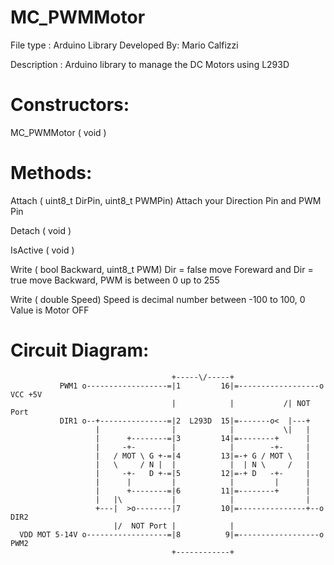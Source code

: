 # MC_PWMMotor

  File type   : Arduino Library
  Developed By: Mario Calfizzi

  Description : Arduino library to manage the DC Motors using L293D 
                
# Constructors:
  MC_PWMMotor ( void )

# Methods:
Attach      ( uint8_t DirPin, uint8_t PWMPin) Attach your Direction Pin and PWM Pin

Detach      ( void )

IsActive    ( void )

Write       ( bool Backward, uint8_t PWM) Dir = false move Foreward and Dir = true move Backward, PWM is between 0 up to 255

Write       ( double Speed)               Speed is decimal number between -100 to 100, 0 Value is Motor OFF



# Circuit Diagram:

                                        +-----\/-----+
               PWM1 o------------------=|1         16|=------------------o VCC +5V
                                        |            |           /| NOT Port
               DIR1 o--+---------------=|2  L293D  15|=-------o<  |---+
                       |                |            |           \|   |
                       |      +--------=|3         14|=--------+      |
                       |     -+-        |            |        -+-     |
                       |   / MOT \ G +-=|4         13|=-+ G / MOT \   |
                       |   \     / N |  |            |  | N \     /   |
                       |     -+-   D +-=|5         12|=-+ D   -+-     |
                       |      |         |            |         |      |
                       |      +--------=|6         11|=--------+      |
                       |   |\           |            |                |
                       +---|  >o--------|7         10|=---------------+--o DIR2
                           |/  NOT Port |            |                 
      VDD MOT 5-14V o------------------=|8          9|=------------------o PWM2 
                                        +------------+
